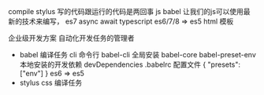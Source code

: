 compile
  stylus
  写的代码跟运行的代码是两回事
  js
  babel 让我们的js可以使用最新的技术来编写，
  es7 async await
  typescript
  es6/7/8 => es5
  html
  模板 

企业级开发方案
  自动化开发任务的管理者
  - babel 编译任务
  cli 命令行
  babel-cli 全局安装
  babel-core babel-preset-env 本地安装的开发依赖
  devDependencies
  .babelrc 配置文件
  {
      "presets": ["env"]
  }
  es6 => es5
- stylus css 编译任务
  